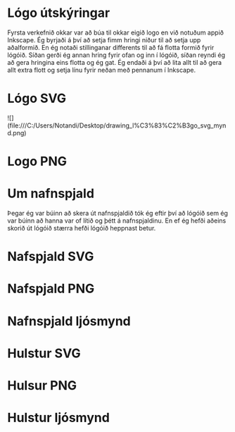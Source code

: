 # Lógo útskýringar
Fyrsta verkefnið okkar var að búa til okkar eigið logo en við notuðum appið Inkscape. Ég byrjaði á því að setja fimm hringi niður til að setja upp aðalformið. En ég notaði stillinganar differents til að fá flotta formið fyrir lógóið. Síðan gerði ég annan hring fyrir ofan og inn í lógóið, síðan reyndi ég að gera hringina eins flotta og ég gat. Ég endaði á því að lita allt til að gera allt extra flott og setja línu fyrir neðan með pennanum í Inkscape.

# Lógo SVG
![] (file:///C:/Users/Notandi/Desktop/drawing_l%C3%83%C2%B3go_svg_mynd.png)
# Logo PNG

# Um nafnspjald 
Þegar ég var búinn að skera út nafnspjaldið tók ég eftir því að lógóið sem ég var búinn að hanna var of lítið og þétt á nafnspjaldinu. En ef ég hefði aðeins skorið út lógóið stærra hefði lógóið heppnast betur.


# Nafspjald SVG

# Nafspjald PNG 

# Nafnspjald ljósmynd 

# Hulstur SVG

# Hulsur PNG 

# Hulstur ljósmynd 
